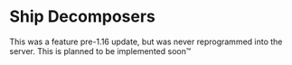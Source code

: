 # Ship Decomposers

This was a feature pre-1.16 update, but was never reprogrammed into the server. This is planned to be implemented soon™
